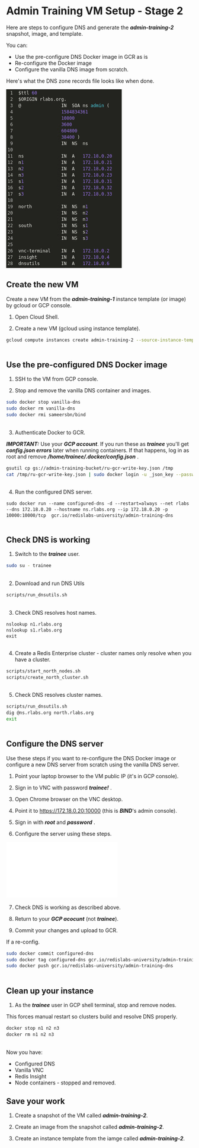 # Admin Training VM Setup - Stage 2

Here are steps to configure DNS and generate the ***admin-training-2*** snapshot, image, and template.

You can:
- Use the pre-configure DNS Docker image in GCR as is
- Re-configure the Docker image
- Configure the vanilla DNS image from scratch.

Here's what the DNS zone records file looks like when done.

![](../images/01-DNS-zone-records-file.png)

## Create the new VM

Create a new VM from the ***admin-training-1*** instance template (or image) by gcloud or GCP console.

1. Open Cloud Shell.

2. Create a new VM (gcloud using instance template).

```bash
gcloud compute instances create admin-training-2 --source-instance-template admin-training-1 --zone=us-west1-b
 
```

## Use the pre-configured DNS Docker image

1. SSH to the VM from GCP console.

2. Stop and remove the vanilla DNS container and images.

```bash
sudo docker stop vanilla-dns
sudo docker rm vanilla-dns
sudo docker rmi sameersbn/bind
 
```

3. Authenticate Docker to GCR. 

***IMPORTANT:*** Use your ***GCP account***. If you run these as ***trainee*** you'll get ***config.json errors*** later when running containers. If that happens, log in as root and remove ***/home/trainee/.docker/config.json*** .

```bash
gsutil cp gs://admin-training-bucket/ru-gcr-write-key.json /tmp
cat /tmp/ru-gcr-write-key.json | sudo docker login -u _json_key --password-stdin https://gcr.io
 
```

4. Run the configured DNS server.

```
sudo docker run --name configured-dns -d --restart=always --net rlabs --dns 172.18.0.20 --hostname ns.rlabs.org --ip 172.18.0.20 -p 10000:10000/tcp  gcr.io/redislabs-university/admin-training-dns
 
```

## Check DNS is working

1. Switch to the ***trainee*** user.

```bash
sudo su - trainee
 
```

2. Download and run DNS Utils

```bash
scripts/run_dnsutils.sh
 
```

3. Check DNS resolves host names.

```
nslookup n1.rlabs.org
nslookup s1.rlabs.org
exit
 
```

4. Create a Redis Enterprise cluster - cluster names only resolve when you have a cluster.

```bash
scripts/start_north_nodes.sh
scripts/create_north_cluster.sh
 
```

5. Check DNS resolves cluster names.

```bash
scripts/run_dnsutils.sh
dig @ns.rlabs.org north.rlabs.org
exit
 
```

## Configure the DNS server

Use these steps if you want to re-configure the DNS Docker image or configure a new DNS server from scratch using the vanilla DNS server.

1. Point your laptop browser to the VM public IP (it's in GCP console).

2. Sign in to VNC with password ***trainee!*** .

3. Open Chrome browser on the VNC desktop.

4. Point it to https://172.18.0.20:10000 (this is ***BIND***'s admin console).

5. Sign in with ***root*** and ***password*** .

6. Configure the server using these steps.

![Configure DNS](../dns-config/README.md)

7. Check DNS is working as described above.

8. Return to your ***GCP acocunt*** (not ***trainee***).

9. Commit your changes and upload to GCR.

If a re-config.

```bash
sudo docker commit configured-dns
sudo docker tag configured-dns gcr.io/redislabs-university/admin-training-dns
sudo docker push gcr.io/redislabs-university/admin-training-dns
 
```

## Clean up your instance

1. As the ***trainee*** user in GCP shell terminal, stop and remove nodes.

This forces manual restart so clusters build and resolve DNS properly.

```bash
docker stop n1 n2 n3
docker rm n1 n2 n3
 
```

Now you have:
- Configured DNS
- Vanilla VNC
- Redis Insight
- Node containers - stopped and removed.

## Save your work

1. Create a snapshot of the VM called ***admin-training-2***.

2. Create an image from the snapshot called ***admin-training-2***.

3. Create an instance template from the iamge called ***admin-training-2***.
